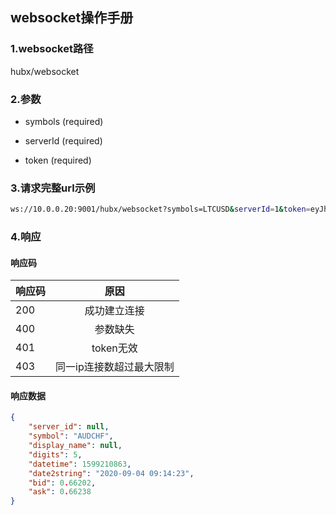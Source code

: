 ## websocket操作手册

### 1.websocket路径

   hubx/websocket

### 2.参数

 * symbols (required)

 * serverId (required)

 * token (required)
 
### 3.请求完整url示例
```bash
ws://10.0.0.20:9001/hubx/websocket?symbols=LTCUSD&serverId=1&token=eyJhbGciOiJIUzI1NiJ9.eyJqdGkiOiJhNjIzZTEiLCJzdWIiOiIxIn0.ojUCCh_15dMA_oN-KetIKGCwT8JUIsHa4zg5VZ8CKKs
```
### 4.响应
#### 响应码
响应码|原因
--|:--:
200|成功建立连接
400|参数缺失
401|token无效
403|同一ip连接数超过最大限制
#### 响应数据
```json
{
    "server_id": null, 
    "symbol": "AUDCHF", 
    "display_name": null, 
    "digits": 5, 
    "datetime": 1599210863, 
    "date2string": "2020-09-04 09:14:23", 
    "bid": 0.66202, 
    "ask": 0.66238
}
```

